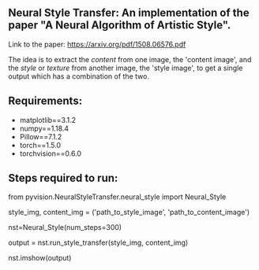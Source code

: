 ## Neural Style Transfer: An implementation of the paper "A Neural Algorithm of Artistic Style".

Link to the paper: https://arxiv.org/pdf/1508.06576.pdf

The idea is to extract the _content_ from one image, the 'content image', and the _style_ or _texture_ from another image, the 'style image', to get a single output which has a combination of the two.

## Requirements:

* matplotlib==3.1.2
* numpy==1.18.4
* Pillow==7.1.2
* torch==1.5.0
* torchvision==0.6.0

## Steps required to run:

from pyvision.NeuralStyleTransfer.neural_style import Neural_Style

style_img, content_img = ('path_to_style_image', 'path_to_content_image')

nst=Neural_Style(num_steps=300)

output = nst.run_style_transfer(style_img, content_img)

nst.imshow(output)

